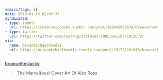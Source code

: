 ```yaml
---
comics/tags: []
date: 2019-01-16 02:00:37
syndicated:
- type: tumblr
  url: https://ireadcomicbooks.tumblr.com/post/182045993574/browsethestacks-the-marvelous-cover-art-of
- type: twitter
  url: https://twitter.com/roytang/statuses/1085356116371013632/
via:
  name: brianmichaelbendis
  url: https://brianmichaelbendis.tumblr.com/post/181721161040/browsethestacks-the-marvelous-cover-art-of-alex
---
```


<p><a href="https://browsethestacks.tumblr.com/post/180272474359" class="tumblr_blog">browsethestacks</a>:</p>
<blockquote><p>The Marvel(ous) Cover Art Of Alex Ross</p></blockquote>